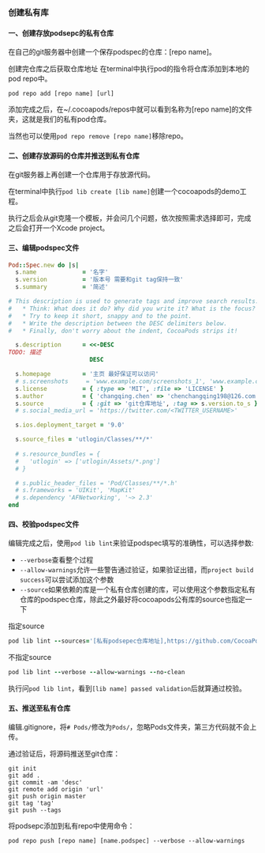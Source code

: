 ### 创建私有库

#### 一、创建存放podsepc的私有仓库

在自己的git服务器中创建一个保存podspec的仓库：[repo name]。

创建完仓库之后获取仓库地址 在terminal中执行pod的指令将仓库添加到本地的pod repo中。

`pod repo add [repo name] [url]`

添加完成之后，在~/.cocoapods/repos中就可以看到名称为[repo name]的文件夹，这就是我们的私有pod仓库。

当然也可以使用`pod repo remove [repo name]`移除repo。

#### 二、创建存放源码的仓库并推送到私有仓库

在git服务器上再创建一个仓库用于存放源代码。

在terminal中执行`pod lib create [lib name]`创建一个cocoapods的demo工程。

执行之后会从git克隆一个模板，并会问几个问题，依次按照需求选择即可，完成之后会打开一个Xcode project。

#### 三、编辑podspec文件

```ruby
Pod::Spec.new do |s|
  s.name             = '名字'
  s.version          = '版本号 需要和git tag保持一致'
  s.summary          = '简述'

# This description is used to generate tags and improve search results.
#   * Think: What does it do? Why did you write it? What is the focus?
#   * Try to keep it short, snappy and to the point.
#   * Write the description between the DESC delimiters below.
#   * Finally, don't worry about the indent, CocoaPods strips it!

  s.description      = <<-DESC
TODO: 描述
                       DESC

  s.homepage         = '主页 最好保证可以访问'
  # s.screenshots     = 'www.example.com/screenshots_1', 'www.example.com/screenshots_2'
  s.license          = { :type => 'MIT', :file => 'LICENSE' }
  s.author           = { 'changqing.chen' => 'chenchangqing198@126.com' }
  s.source           = { :git => 'git仓库地址', :tag => s.version.to_s }
  # s.social_media_url = 'https://twitter.com/<TWITTER_USERNAME>'

  s.ios.deployment_target = '9.0'

  s.source_files = 'utlogin/Classes/**/*'
  
  # s.resource_bundles = {
  #   'utlogin' => ['utlogin/Assets/*.png']
  # }

  # s.public_header_files = 'Pod/Classes/**/*.h'
  # s.frameworks = 'UIKit', 'MapKit'
  # s.dependency 'AFNetworking', '~> 2.3'
end

```

#### 四、校验podspec文件

编辑完成之后，使用`pod lib lint`来验证podspec填写的准确性，可以选择参数:

* `--verbose`查看整个过程
* `--allow-warnings`允许一些警告通过验证，如果验证出错，而`project build success`可以尝试添加这个参数
* `--source`如果依赖的库是一个私有仓库创建的库，可以使用这个参数指定私有仓库的podspec仓库，除此之外最好将cocoapods公有库的source也指定一下

指定source
```ruby
pod lib lint --sources='[私有podsepec仓库地址],https://github.com/CocoaPods/Specs' --verbose --allow-warnings --no-clean
```

不指定source
```ruby
pod lib lint --verbose --allow-warnings --no-clean
```

执行问`pod lib lint`，看到`[lib name] passed validation`后就算通过校验。


#### 五、推送至私有仓库

编辑.gitignore，将`# Pods/`修改为`Pods/`，忽略Pods文件夹，第三方代码就不会上传。

通过验证后，将源码推送至git仓库：
```
git init
git add .
git commit -am 'desc'
git remote add origin 'url'
git push origin master
git tag 'tag'
git push --tags
```

将podsepc添加到私有repo中使用命令：
```
pod repo push [repo name] [name.podspec] --verbose --allow-warnings
```

